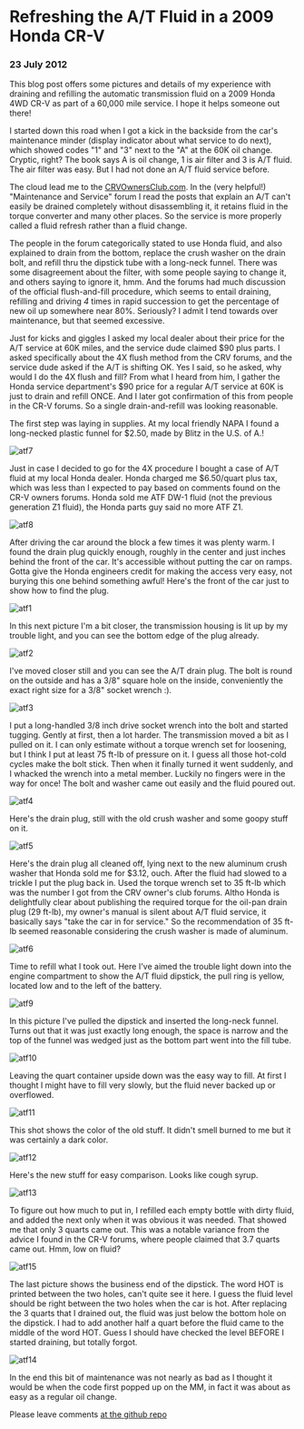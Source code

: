 # Refreshing the A/T Fluid in a 2009 Honda CR-V

### 23 July 2012

This blog post offers some pictures and details of my experience with
draining and refilling the automatic transmission fluid on a 2009
Honda 4WD CR-V as part of a 60,000 mile service. I hope it helps
someone out there!

I started down this road when I got a kick in the backside from the
car's maintenance minder (display indicator about what service to do
next), which showed codes "1" and "3" next to the "A" at the 60K oil
change. Cryptic, right?  The book says A is oil change, 1 is air
filter and 3 is A/T fluid.  The air filter was easy.  But I had not
done an A/T fluid service before.

The cloud  lead me to the
[CRVOwnersClub.com](http://www.crvownersclub.com).  In the
(very helpful!) "Maintenance and Service" forum I read the posts that
explain an A/T can't easily be drained completely without
disassembling it, it retains fluid in the torque converter and many
other places.  So the service is more properly called a fluid refresh
rather than a fluid change.

The people in the forum categorically stated to use Honda fluid, and
also explained to drain from the bottom, replace the crush washer on
the drain bolt, and refill thru the dipstick tube with a long-neck
funnel.  There was some disagreement about the filter, with some
people saying to change it, and others saying to ignore it, hmm.  And
the forums had much discussion of the official flush-and-fill
procedure, which seems to entail draining, refilling and driving
*4* times in rapid succession to get the percentage of new oil up
somewhere near 80%.  Seriously?  I admit I tend towards over
maintenance, but that seemed excessive.

Just for kicks and giggles I asked my local dealer about their price
for the A/T service at 60K miles, and the service dude claimed $90
plus parts. I asked specifically about the 4X flush method from the
CRV forums, and the service dude asked if the A/T is shifting OK. Yes
I said, so he asked, why would I do the 4X flush and fill? From what I
heard from him, I gather the Honda service department's $90 price for
a regular A/T service at 60K is just to drain and refill ONCE.  And I
later got confirmation of this from people in the CR-V forums.  So a
single drain-and-refill was looking reasonable.

The first step was laying in supplies.  At my local friendly NAPA I
found a long-necked plastic funnel for $2.50, made by Blitz in the
U.S. of A.!

![atf7](pix/honda-crv-atf-7.jpg)

Just in case I decided to go for the 4X procedure I bought a case of
A/T fluid at my local Honda dealer.  Honda charged me $6.50/quart plus
tax, which was less than I expected to pay based on comments found on
the CR-V owners forums.  Honda sold me ATF DW-1 fluid (not the previous
generation Z1 fluid), the Honda parts guy said no more ATF Z1.

![atf8](pix/honda-crv-atf-8.jpg)

After driving the car around the block a few times it was plenty warm.
I found the drain plug quickly enough, roughly in the center and just
inches behind the front of the car.  It's accessible without putting
the car on ramps.  Gotta give the Honda engineers credit for making
the access very easy, not burying this one behind something awful!
Here's the front of the car just to show how to find the plug.

![atf1](pix/honda-crv-atf-1.jpg)

In this next picture I'm a bit closer, the transmission housing is lit
up by my trouble light, and you can see the bottom edge of the plug
already. 

![atf2](pix/honda-crv-atf-2.jpg)

I've moved closer still and you can see the A/T drain plug.  The bolt
is round on the outside and has a 3/8" square hole on the inside,
conveniently the exact right size for a 3/8" socket wrench :).

![atf3](pix/honda-crv-atf-3.jpg)

I put a long-handled 3/8 inch drive socket wrench into the bolt and
started tugging.  Gently at first, then a lot harder.  The
transmission moved a bit as I pulled on it.  I can only estimate
without a torque wrench set for loosening, but I think I put at least
75 ft-lb of pressure on it. I guess all those hot-cold cycles make the
bolt stick.  Then when it finally turned it went suddenly, and I
whacked the wrench into a metal member.  Luckily no fingers were in
the way for once!  The bolt and washer came out easily and the fluid
poured out.

![atf4](honda-crv-atf-4.jpg)

Here's the drain plug, still with the old crush washer and some goopy
stuff on it.  

![atf5](pix/honda-crv-atf-5.jpg)

Here's the drain plug all cleaned off, lying next to the new aluminum
crush washer that Honda sold me for $3.12, ouch.  After the fluid had
slowed to a trickle I put the plug back in.  Used the torque wrench
set to 35 ft-lb which was the number I got from the CRV owner's club
forums.  Altho Honda is delightfully clear about publishing the
required torque for the oil-pan drain plug (29 ft-lb), my owner's
manual is silent about A/T fluid service, it basically says "take the
car in for service."  So the recommendation of 35 ft-lb seemed
reasonable considering the crush washer is made of aluminum.

![atf6](pix/honda-crv-atf-6.jpg)

Time to refill what I took out.  Here I've aimed the trouble light
down into the engine compartment to show the A/T fluid dipstick, the
pull ring is yellow, located low and to the left of the battery.

![atf9](pix/honda-crv-atf-9.jpg)

In this picture I've pulled the dipstick and inserted the long-neck
funnel.  Turns out that it was just exactly long enough, the space is
narrow and the top of the funnel was wedged just as the bottom part
went into the fill tube.

![atf10](pix/honda-crv-atf-10.jpg)

Leaving the quart container upside down was the easy way to fill.  At
first I thought I might have to fill very slowly, but the fluid never
backed up or overflowed.

![atf11](pix/honda-crv-atf-11.jpg)

This shot shows the color of the old stuff.  It didn't smell burned to
me but it was certainly a dark color.

![atf12](pix/honda-crv-atf-12.jpg)

Here's the new stuff for easy comparison.  Looks like cough syrup.

![atf13](pix/honda-crv-atf-13.jpg)

To figure out how much to put in, I refilled each empty bottle with
dirty fluid, and added the next only when it was obvious it was needed.
That showed me that only 3 quarts came out.  This was a notable variance
from the advice I found in the CR-V forums, where people claimed that
3.7 quarts came out.  Hmm, low on fluid?

![atf15](pix/honda-crv-atf-15.jpg)

The last picture shows the business end of the dipstick.  The word HOT
is printed between the two holes, can't quite see it here. I guess the
fluid level should be right between the two holes when the car is hot.
After replacing the 3 quarts that I drained out, the fluid was just
below the bottom hole on the dipstick.  I had to add another half a
quart before the fluid came to the middle of the word HOT.  Guess I
should have checked the level BEFORE I started draining, but totally
forgot.

![atf14](pix/honda-crv-atf-14.jpg)

In the end this bit of maintenance was not nearly as bad as I thought
it would be when the code first popped up on the MM, in fact it was
about as easy as a regular oil change.

Please leave comments [at the github repo](https://github.com/chrisinmtown/chrisinmtown.github.io)
